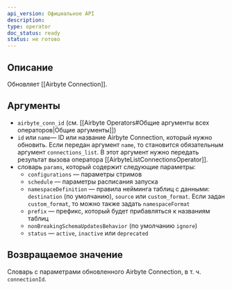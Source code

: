 ```yaml
---
api_version: Официальное API
description: 
type: operator
doc_status: ready
status: не готово
---
```

## Описание
Обновляет [[Airbyte Connection]].
## Аргументы
- `airbyte_conn_id` (см. [[Airbyte Operators#Общие аргументы всех операторов|Общие аргументы]])
- `id` или `name`— ID или название Airbyte Connection, который нужно обновить. Если передан аргумент `name`, то  становится обязательным аргумент `connections_list`. В этот аргумент нужно передать результат вызова оператора [[AirbyteListConnectionsOperator]].
- словарь `params`, который содержит следующие параметры:
    - `configurations` — параметры стримов
    - `schedule` — параметры расписания запуска
    - `namespaceDefinition` — правила нейминга таблиц с данными: `destination` (по умолчанию), `source` или `custom_format`. Если задан `custom_format`, то можно также задать `namespaceFormat`
    - `prefix` — префикс, который будет прибавляться к названиям таблиц
    - `nonBreakingSchemaUpdatesBehavior` (по умолчанию `ignore`)
    - `status` — `active`, `inactive` или `deprecated`
## Возвращаемое значение
Словарь с параметрами обновленного Airbyte Connection, в т. ч. `connectionId`.